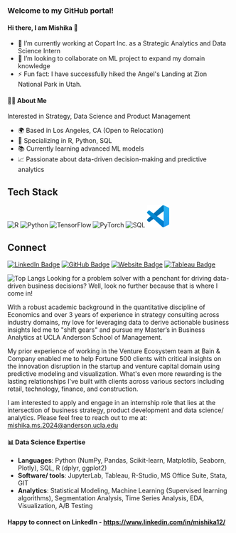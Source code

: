 ### Welcome to my GitHub portal!

#### Hi there, I am Mishika 👋
- 🔭 I’m currently working at Copart Inc. as a Strategic Analytics and Data Science Intern
- 👯 I’m looking to collaborate on ML project to expand my domain knowledge
- ⚡ Fun fact: I have successfully hiked the Angel's Landing at Zion National Park in Utah.

#### 👩‍🎓 About Me
Interested in Strategy, Data Science and Product Management

- 🌍 Based in Los Angeles, CA (Open to Relocation)
- 🔧 Specializing in R, Python, SQL 
- 📚 Currently learning advanced ML models
- 📈 Passionate about data-driven decision-making and predictive analytics

## Tech Stack


![R](https://img.shields.io/badge/R-276DC3?style=for-the-badge&logo=r&logoColor=white)
![Python](https://img.shields.io/badge/Python-3776AB?style=for-the-badge&logo=python&logoColor=white)
![TensorFlow](https://img.shields.io/badge/TensorFlow-FF6F00?style=for-the-badge&logo=tensorflow&logoColor=white)
![PyTorch](https://img.shields.io/badge/PyTorch-EE4C2C?style=for-the-badge&logo=pytorch&logoColor=white)
![SQL](https://img.shields.io/badge/SQL-4479A1?style=for-the-badge&logo=postgresql&logoColor=white)
 <img width=50px src="https://raw.githubusercontent.com/github/explore/80688e429a7d4ef2fca1e82350fe8e3517d3494d/topics/visual-studio-code/visual-studio-code.png">&nbsp;&nbsp;&nbsp;

## Connect

[![LinkedIn Badge](https://img.shields.io/badge/-LinkedIn-blue?style=flat&logo=Linkedin&logoColor=white)](Your_LinkedIn_URL)
[![GitHub Badge](https://img.shields.io/badge/-GitHub-181717?style=flat&logo=github)](https://github.com/vishanth10)
[![Website Badge](https://img.shields.io/badge/-Website-0A0A0A?style=for-the-badge&logo=googlechrome&logoColor=white)](https://vishanth10.github.io/vishanth/)
[![Tableau Badge](https://img.shields.io/badge/-Tableau-E97627?style=flat&logo=Tableau&logoColor=white)](Your_Tableau_Profile_URL)


![Top Langs](https://github-readme-stats.vercel.app/api/top-langs/?username=vishanth10&hide=css,scss,html&theme=tokyonight)
Looking for a problem solver with a penchant for driving data-driven business decisions? Well, look no further because that is where I come in! 

With a robust academic background in the quantitative discipline of Economics and over 3 years of experience in strategy consulting across industry domains, my love for leveraging data to derive actionable business insights led me to "shift gears" and pursue my Master’s in Business Analytics at UCLA Anderson School of Management.

My prior experience of working in the Venture Ecosystem team at Bain & Company enabled me to help Fortune 500 clients with critical insights on the innovation disruption in the startup and venture capital domain using predictive modeling and visualization. What's even more rewarding is the lasting relationships I've built with clients across various sectors including retail, technology, finance, and construction.

I am interested to apply and engage in an internship role that lies at the intersection of business strategy, product development and data science/ analytics. Please feel free to reach out to me at: mishika.ms.2024@anderson.ucla.edu

#### 📊 Data Science Expertise

- <b>Languages</b>: Python (NumPy, Pandas, Scikit-learn, Matplotlib, Seaborn, Plotly), SQL, R (dplyr, ggplot2)
- <b>Software/ tools</b>: JupyterLab, Tableau, R-Studio, MS Office Suite, Stata, GIT
- <b>Analytics</b>: Statistical Modeling, Machine Learning (Supervised learning algorithms), Segmentation Analysis, Time Series Analysis, EDA, Visualization, A/B Testing 


#### Happy to connect on LinkedIn - https://www.linkedin.com/in/mishika12/
<!---
mishika12/mishika12 is a ✨ special ✨ repository because its `README.md` (this file) appears on your GitHub profile.
You can click the Preview link to take a look at your changes.
--->
